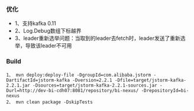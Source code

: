 ### 优化
* 1、支持kafka 0.11
* 2、Log.Debug数组下标越界
* 3、leader重新选举问题：当取到的leader去fetch时，leader发送了重新选举，导致该leader不可用
### Build
```
1、 mvn deploy:deploy-file -DgroupId=com.alibaba.jstorm -DartifactId=jstorm-kafka -Dversion=2.2.1 -Dfile=target/jstorm-kafka-2.2.1.jar -Dsources=target/jstorm-kafka-2.2.1-sources.jar -Durl=http://dev-bi-cdh07:8081/repository/bi-nexus/ -DrepositoryId=bi-nexus
2、 mvn clean package -DskipTests
```